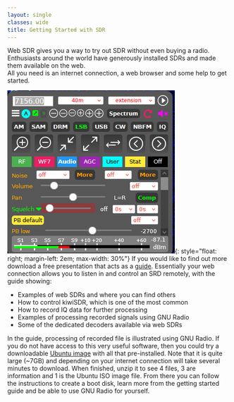 ```yaml
---
layout: single
classes: wide
title: Getting Started with SDR
---
```

Web SDR gives you a way to try out SDR without even buying a radio. 
Enthusiasts around the world have generously installed SDRs and made them available on the web.  
All you need is an internet connection, a web browser and some help to get started.


![Image description](/assets/images/KiwiSDRControl.png){: style="float: right; margin-left: 2em; max-width: 30%"}
If you would like to find out more download a free presentation that acts as a [guide](/assets/pdf/WebSdr.pdf).
  Essentially your web connection allows you to listen in and control an SRD remotely, with the guide 
showing:
 * Examples of web SDRs and where you can find others
 * How to control kiwiSDR, which is one of the most common
 * How to record IQ data for further processing
 * Examples of processing recorded signals using GNU Radio
 * Some of the dedicated decoders available via web SDRs

In the guide, processing of recorded file is illustrated using GNU Radio.  If you do not have 
access to this very useful software, then you could try a downloadable [Ubuntu image](https://tinyurl.com/SDR-Starter) 
with all that pre-installed. Note that it is quite large (~7GB) and depending on your internet connection will take several 
minutes to download.  When finished, unzip it to see 4 files, 3 are information and 1 is the 
Ubuntu ISO image file.  From there you can follow the instructions to create a boot disk, 
learn more from the getting started guide and be able to use GNU Radio for yourself.

<!-- skip this for now as I think it can be done better
# There is also a zip file download (~6GB) that is an Ubuntu ISO image that you can use ... 
The presentation also show how to record signals for further processing using GNU Radio.  
If you would like to learn more about that then download an Ubuntu live the [ISO image](https://drive.google.com/file/d/1MK9K7BvnH-R_97jZQC0n5P83CiIdzrke/view?usp=sharing) that has all that pre-installed.
It is quite large (~6GB) and depending on your internet connection will 
take several minutes to download.  
Once downloaded, unzip it to see 4 files, 3 are information and 1 is the Ubuntu ISO image file.  
From there you can follow the instructions to create a boot disk, learn more from the getting 
started guide and be able to use GNU Radio for yourself. -->

